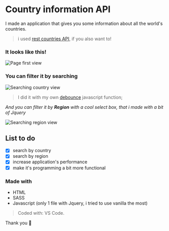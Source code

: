 # Country information API

I made an application that gives you some information about all the world's countries.
> i used [rest countries API](http://restcountries.eu/), if you also want to!

### It looks like this!

![Page first view](https://imgur.com/HPVgoxX.png)

### You can filter it by **searching**

![Searching country view](https://imgur.com/lg9HTS3.png)
> I did it with my own [debounce](https://www.geeksforgeeks.org/debouncing-in-javascript/) javascript function;

*And you can filter it by **Region** with a cool select box, that i made with a bit of Jquery*

![Searching region view](https://imgur.com/UgSB5BK.png)

## List to do

- [x] search by country
- [x] search by region
- [x] increase application's performance
- [x] make it's programming a bit more functional

### Made with

* HTML
* SASS
* Javascript (only 1 file with Jquery, i tried to use vanilla the most)

> Coded with: VS Code.

Thank you 👋